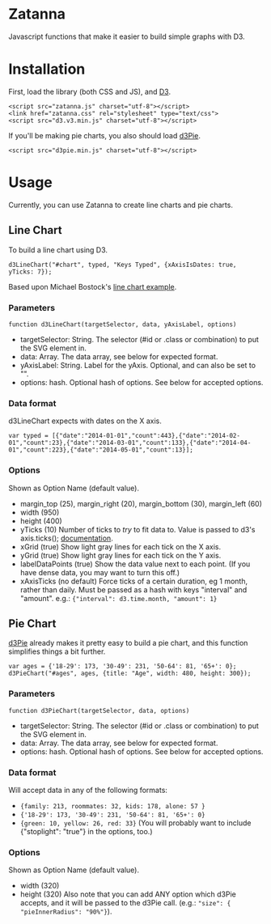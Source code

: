 Zatanna
======

Javascript functions that make it easier to build simple graphs with D3.

# Installation

First, load the library (both CSS and JS), and [D3](http://d3js.org/).
```
<script src="zatanna.js" charset="utf-8"></script>
<link href="zatanna.css" rel="stylesheet" type="text/css">
<script src="d3.v3.min.js" charset="utf-8"></script>
```

If you'll be making pie charts, you also should load [d3Pie](http://d3pie.org).
```
<script src="d3pie.min.js" charset="utf-8"></script>
```

# Usage

Currently, you can use Zatanna to create line charts and pie charts.

## Line Chart
To build a line chart using D3.
```
d3LineChart("#chart", typed, "Keys Typed", {xAxisIsDates: true, yTicks: 7});
```
Based upon Michael Bostock's [line chart example](http://bl.ocks.org/mbostock/3883245).

### Parameters
`function d3LineChart(targetSelector, data, yAxisLabel, options)`
 * targetSelector: String. The selector (#id or .class or combination) to put the SVG element in.
 * data: Array. The data array, see below for expected format.
 * yAxisLabel: String. Label for the yAxis. Optional, and can also be set to "".
 * options: hash. Optional hash of options. See below for accepted options.

### Data format
d3LineChart expects with dates on the X axis.
```
var typed = [{"date":"2014-01-01","count":443},{"date":"2014-02-01","count":23},{"date":"2014-03-01","count":133},{"date":"2014-04-01","count":223},{"date":"2014-05-01","count":13}];
```

### Options 
Shown as Option Name (default value).
 * margin_top (25), margin_right (20), margin_bottom (30), margin_left (60)
 * width (950)
 * height (400)
 * yTicks (10) Number of ticks to *try* to fit data to. Value is passed to d3's axis.ticks(); [documentation](https://github.com/mbostock/d3/wiki/SVG-Axes#wiki-ticks).
 * xGrid (true) Show light gray lines for each tick on the X axis.
 * yGrid (true) Show light gray lines for each tick on the Y axis.
 * labelDataPoints (true) Show the data value next to each point. (If you have dense data, you may want to turn this off.)
 * xAxisTicks (no default) Force ticks of a certain duration, eg 1 month, rather than daily. Must be passed as a hash with keys "interval" and "amount". e.g.: `{"interval": d3.time.month, "amount": 1}`


## Pie Chart
[d3Pie](http://d3pie.org) already makes it pretty easy to build a pie chart, and this function simplifies things a bit further.

```
var ages = {'18-29': 173, '30-49': 231, '50-64': 81, '65+': 0};
d3PieChart("#ages", ages, {title: "Age", width: 480, height: 300});
```

### Parameters
`function d3PieChart(targetSelector, data, options)`
 * targetSelector: String. The selector (#id or .class or combination) to put the SVG element in.
 * data: Array. The data array, see below for expected format.
 * options: hash. Optional hash of options. See below for accepted options.

### Data format
Will accept data in any of the following formats:
 * `{family: 213, roommates: 32, kids: 178, alone: 57 }`
 * `{'18-29': 173, '30-49': 231, '50-64': 81, '65+': 0}`
 * `{green: 10, yellow: 26, red: 33}` (You will probably want to include {"stoplight": "true"} in the options, too.)

### Options 
Shown as Option Name (default value).
 * width (320)
 * height (320)
Also note that you can add ANY option which d3Pie accepts, and it will be passed to the d3Pie call. (e.g.: `"size": { "pieInnerRadius": "90%"}`).

